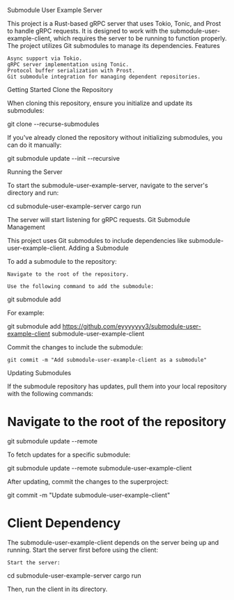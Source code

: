 Submodule User Example Server

This project is a Rust-based gRPC server that uses Tokio, Tonic, and Prost to handle gRPC requests. It is designed to work with the submodule-user-example-client, which requires the server to be running to function properly. The project utilizes Git submodules to manage its dependencies.
Features

    Async support via Tokio.
    gRPC server implementation using Tonic.
    Protocol buffer serialization with Prost.
    Git submodule integration for managing dependent repositories.

Getting Started
Clone the Repository

When cloning this repository, ensure you initialize and update its submodules:

git clone --recurse-submodules <repository-url>

If you've already cloned the repository without initializing submodules, you can do it manually:

git submodule update --init --recursive

Running the Server

To start the submodule-user-example-server, navigate to the server's directory and run:

cd submodule-user-example-server
cargo run

The server will start listening for gRPC requests.
Git Submodule Management

This project uses Git submodules to include dependencies like submodule-user-example-client.
Adding a Submodule

To add a submodule to the repository:

    Navigate to the root of the repository.

    Use the following command to add the submodule:

git submodule add <submodule-repository-url> <submodule-directory>

For example:

git submodule add https://github.com/eyyyyyyy3/submodule-user-example-client submodule-user-example-client

Commit the changes to include the submodule:

    git commit -m "Add submodule-user-example-client as a submodule"

Updating Submodules

If the submodule repository has updates, pull them into your local repository with the following commands:

# Navigate to the root of the repository
git submodule update --remote

To fetch updates for a specific submodule:

git submodule update --remote submodule-user-example-client

After updating, commit the changes to the superproject:

git commit -m "Update submodule-user-example-client"

# Client Dependency

The submodule-user-example-client depends on the server being up and running. Start the server first before using the client:

    Start the server:

cd submodule-user-example-server
cargo run

Then, run the client in its directory.
